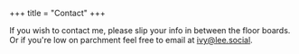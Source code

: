 +++
title = "Contact"
+++

If you wish to contact me, please slip your info in between the floor boards. Or if you're low on parchment feel free to email at [ivy@lee.social](mailto:ivy@lee.social).
